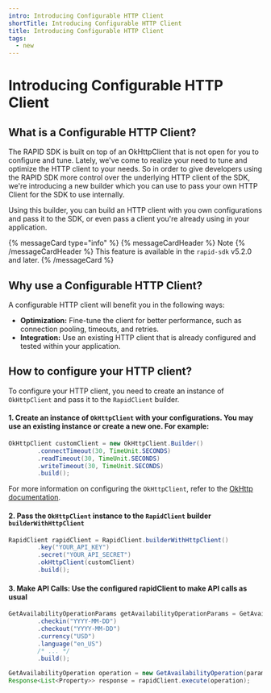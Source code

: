 ```yaml
---
intro: Introducing Configurable HTTP Client
shortTitle: Introducing Configurable HTTP Client
title: Introducing Configurable HTTP Client
tags:
  - new
---
```


# Introducing Configurable HTTP Client

## What is a Configurable HTTP Client?

The RAPID SDK is built on top of an OkHttpClient that is not open for you to configure and tune. Lately, we've come to
realize your need to tune and optimize the HTTP client to your needs. So in order to give developers using the RAPID SDK
more control over the underlying HTTP client of the SDK, we're introducing a new builder which you can use to pass your
own HTTP Client for the SDK to use internally.

Using this builder, you can build an HTTP client with you own configurations and pass it to the SDK, or even pass a
client you're already using in your application.

{% messageCard type="info" %}
{% messageCardHeader %}
Note
{% /messageCardHeader %}
This feature is available in the `rapid-sdk` v5.2.0 and later.
{% /messageCard %}

## Why use a Configurable HTTP Client?

A configurable HTTP client will benefit you in the following ways:

- **Optimization:** Fine-tune the client for better performance, such as connection pooling, timeouts, and retries.
- **Integration:** Use an existing HTTP client that is already configured and tested within your application.

## How to configure your HTTP client?

To configure your HTTP client, you need to create an instance of `OkHttpClient` and pass it to the `RapidClient` builder.

#### 1. Create an instance of `OkHttpClient` with your configurations. You may use an existing instance or create a new one. For example:
```java
OkHttpClient customClient = new OkHttpClient.Builder()
        .connectTimeout(30, TimeUnit.SECONDS)
        .readTimeout(30, TimeUnit.SECONDS)
        .writeTimeout(30, TimeUnit.SECONDS)
        .build();
```
For more information on configuring the `OkHttpClient`, refer to the [OkHttp documentation](https://square.github.io/okhttp/).

#### 2. Pass the `OkHttpClient` instance to the `RapidClient` builder `builderWithHttpClient`
```java
RapidClient rapidClient = RapidClient.builderWithHttpClient()
        .key("YOUR_API_KEY")
        .secret("YOUR_API_SECRET")
        .okHttpClient(customClient)
        .build();
```

#### 3. Make API Calls: Use the configured rapidClient to make API calls as usual
```java
GetAvailabilityOperationParams getAvailabilityOperationParams = GetAvailabilityOperationParams.builder()
        .checkin("YYYY-MM-DD")
        .checkout("YYYY-MM-DD")
        .currency("USD")
        .language("en_US")
        /* ... */
        .build();

GetAvailabilityOperation operation = new GetAvailabilityOperation(params);
Response<List<Property>> response = rapidClient.execute(operation);
```
